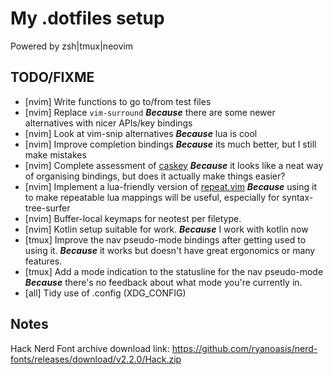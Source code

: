 # My .dotfiles setup

Powered by zsh|tmux|neovim

## TODO/FIXME

 * [nvim] Write functions to go to/from test files
 * [nvim] Replace `vim-surround` ___Because___ there are some newer alternatives with nicer APIs/key bindings
 * [nvim] Look at vim-snip alternatives ___Because___ lua is cool
 * [nvim] Improve completion bindings ___Because___ its much better, but I still make mistakes
 * [nvim] Complete assessment of [caskey](https://github.com/Nexmean/caskey.nvim) ___Because___ it looks like a neat way of organising bindings, but does it actually make things easier?
 * [nvim] Implement a lua-friendly version of [repeat.vim](https://github.com/tpope/repeat.vim) ___Because___ using it to make repeatable lua mappings will be useful, especially for syntax-tree-surfer
 * [nvim] Buffer-local keymaps for neotest per filetype.
 * [nvim] Kotlin setup suitable for work. ___Because___ I work with kotlin now
 * [tmux] Improve the nav pseudo-mode bindings after getting used to using it. ___Because___ it works but doesn't have great ergonomics or many features.
 * [tmux] Add a mode indication to the statusline for the nav pseudo-mode ___Because___ there's no feedback about what mode you're currently in.
 * [all] Tidy use of .config (XDG_CONFIG)

## Notes

Hack Nerd Font archive download link: https://github.com/ryanoasis/nerd-fonts/releases/download/v2.2.0/Hack.zip
